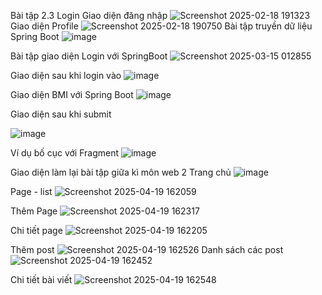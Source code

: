 Bài tập 2.3 Login
Giao diện đăng nhập
![Screenshot 2025-02-18 191323](https://github.com/user-attachments/assets/ac3dd9a1-191c-47cd-9d12-4f004dd6d3b5)
Giao diện Profile
![Screenshot 2025-02-18 190750](https://github.com/user-attachments/assets/ba02e915-f3d3-40e7-ab9e-c2520f845f04)
Bài tập truyền dữ liệu Spring Boot
![image](https://github.com/user-attachments/assets/573aa7bb-8973-4cbc-b7a2-5645027f0513)

Bài tập giao diện Login với SpringBoot
![Screenshot 2025-03-15 012855](https://github.com/user-attachments/assets/1955e767-0dc2-43e9-955f-7d78095d1dfe)

Giao diện sau khi login vào
![image](https://github.com/user-attachments/assets/37fc0df0-1a64-4e68-90d9-49c3600d014d)

Giao diện BMI với Spring Boot
![image](https://github.com/user-attachments/assets/ad2e8397-e85d-42a9-9f99-7eb1e421b751)

Giao diện sau khi submit

![image](https://github.com/user-attachments/assets/19db795f-b41b-452d-905d-3ccc23e936e4)

Ví dụ bố cục với Fragment
![image](https://github.com/user-attachments/assets/65af3c92-54d3-43a0-b663-3c3172ac4517)

Giao diện làm lại bài tập giữa kì môn web 2 
Trang chủ
![image](https://github.com/user-attachments/assets/a7151c35-321b-42dc-a61d-30296d10a52a)

Page - list
![Screenshot 2025-04-19 162059](https://github.com/user-attachments/assets/25434d93-e3e7-4aab-8734-216d29260e04)

Thêm Page
![Screenshot 2025-04-19 162317](https://github.com/user-attachments/assets/a40d33b5-8875-4bba-8ea6-332fe6f76b75)

Chi tiết page
![Screenshot 2025-04-19 162205](https://github.com/user-attachments/assets/ef400887-fd6a-4ea1-816c-4d7356f89683)

Thêm post
![Screenshot 2025-04-19 162526](https://github.com/user-attachments/assets/519dc576-737d-46c9-9e30-0e412adfdcd2)
Danh sách các post
![Screenshot 2025-04-19 162452](https://github.com/user-attachments/assets/7306e12d-41be-46a4-9f55-a8c4bcd4641d)

Chi tiết bài viết
![Screenshot 2025-04-19 162548](https://github.com/user-attachments/assets/07166c59-c5e1-4769-859f-3d9a10b7cc5e)















